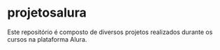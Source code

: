 # projetosalura
Este repositório é composto de diversos projetos realizados durante os cursos na plataforma Alura.
